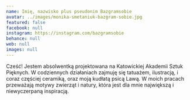 ```yaml
---
name: Imię, nazwisko plus pseudonim Bazgramsobie
avatar: ../images/monika-smetaniuk-bazgram-sobie.jpg
featured: false
facebook: null
instagram: https://instagram.com/bazgramsobie
behance: null
web: null
images: null
---
```

Cześć! Jestem absolwentką projektowana na Katowickiej Akademii Sztuk Pięknych. W codziennych działaniach zajmuję się tatuażem, ilustracją, i coraz częściej ceramiką, oraz moją kudłatą psicą Lawą. W moich pracach przeważają motywy zwierząt i natury, która jest dla mnie największą i niewyczerpaną inspiracją.
